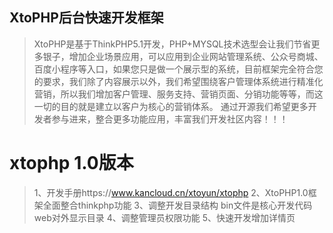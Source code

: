 ## XtoPHP后台快速开发框架
> XtoPHP是基于ThinkPHP5.1开发，PHP+MYSQL技术选型会让我们节省更多银子，增加企业场景应用，可以应用到企业网站管理系统、公众号商城、百度小程序等入口，如果您只是做一个展示型的系统，目前框架完全符合您的要求，我们除了内容展示以外，我们希望围绕客户管理体系统进行精准化营销，所以我们增加客户管理、服务支持、营销页面、分销功能等等，而这一切的目的就是建立以客户为核心的营销体系。
> 通过开源我们希望更多开发者参与进来，整合更多功能应用，丰富我们开发社区内容！！！
# xtophp 1.0版本
> 1、开发手册https://www.kancloud.cn/xtoyun/xtophp
> 2、XtoPHP1.0框架全面整合thinkphp功能
> 3、调整开发目录结构
	bin文件是核心开发代码
	web对外显示目录
> 4、调整管理员权限功能
> 5、快速开发增加详情页